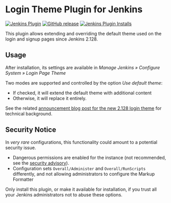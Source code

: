 # Login Theme Plugin for Jenkins

[![Jenkins Plugin](https://img.shields.io/jenkins/plugin/v/role-strategy.svg)](https://plugins.jenkins.io/login-theme)
[![GitHub release](https://img.shields.io/github/release/jenkinsci/login-theme-plugin.svg?label=changelog)](https://github.com/jenkinsci/login-theme-plugin/releases/latest)
[![Jenkins Plugin Installs](https://img.shields.io/jenkins/plugin/i/login-theme.svg?color=blue)](https://plugins.jenkins.io/login-theme)

This plugin allows extending and overriding the default theme used on the login and signup pages since Jenkins 2.128.

## Usage

After installation, its settings are available in *Manage Jenkins » Configure System » Login Page Theme*

Two modes are supported and controlled by the option *Use default theme*:

* If checked, it will extend the default theme with additional
content
* Otherwise, it will replace it entirely.

See the related [announcement blog post for the new 2.128 login theme](https://jenkins.io/blog/2018/06/27/new-login-page/) for technical background.

## Security Notice

In *very rare* configurations, this functionality could amount to a potential security issue.

* Dangerous permissions are enabled for the instance 
 (not recommended, see the [security advisory](https://jenkins.io/security/advisory/2017-04-10/#matrix-authorization-strategy-plugin-allowed-configuring-dangerous-permissions)).
* Configuration sets `Overall/Administer` and `Overall/RunScripts` differently, and not allowing administrators to configure the Markup Formatter 

Only install this plugin, or make it available for installation, if you trust all your Jenkins administrators not to abuse these options.
